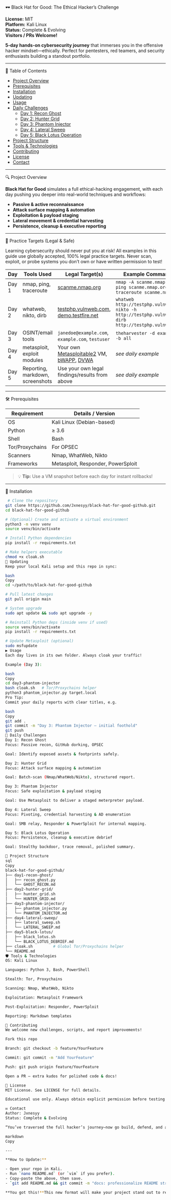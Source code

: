 🕶️ Black Hat for Good: The Ethical Hacker’s Challenge

**License:** MIT  
**Platform:** Kali Linux  
**Status:** Complete & Evolving  
**Visitors / PRs Welcome!**

**5-day hands-on cybersecurity journey** that immerses you in the offensive hacker mindset—ethically. Perfect for pentesters, red teamers, and security enthusiasts building a standout portfolio.

---

📖 Table of Contents

- [Project Overview](#project-overview)
- [Prerequisites](#prerequisites)
- [Installation](#installation)
- [Updating](#updating)
- [Usage](#usage)
- [Daily Challenges](#daily-challenges)
  - [Day 1: Recon Ghost](#day-1-recon-ghost)
  - [Day 2: Hunter Grid](#day-2-hunter-grid)
  - [Day 3: Phantom Injector](#day-3-phantom-injector)
  - [Day 4: Lateral Sweep](#day-4-lateral-sweep)
  - [Day 5: Black Lotus Operation](#day-5-black-lotus-operation)
- [Project Structure](#project-structure)
- [Tools & Technologies](#tools--technologies)
- [Contributing](#contributing)
- [License](#license)
- [Contact](#contact)

---

🔍 Project Overview

**Black Hat for Good** simulates a full ethical-hacking engagement, with each day pushing you deeper into real-world techniques and workflows:

- **Passive & active reconnaissance**
- **Attack surface mapping & automation**
- **Exploitation & payload staging**
- **Lateral movement & credential harvesting**
- **Persistence, cleanup & executive reporting**

---

🚦 Practice Targets (Legal & Safe)

Learning cybersecurity should never put you at risk! All examples in this guide use globally accepted, 100% legal practice targets. Never scan, exploit, or probe systems you don’t own or have written permission to test!

| Day    | Tools Used                      | Legal Target(s)                                        | Example Command(s)                                                                      |
|--------|---------------------------------|--------------------------------------------------------|-----------------------------------------------------------------------------------------|
| Day 1  | nmap, ping, traceroute          | [scanme.nmap.org](https://nmap.org/book/inst-windows.html#inst-win-exec-scanme)        | `nmap -A scanme.nmap.org`<br>`ping scanme.nmap.org`<br>`traceroute scanme.nmap.org`     |
| Day 2  | whatweb, nikto, dirb            | [testphp.vulnweb.com](http://testphp.vulnweb.com/),<br>[demo.testfire.net](http://demo.testfire.net/) | `whatweb http://testphp.vulnweb.com/`<br>`nikto -h http://testphp.vulnweb.com/`<br>`dirb http://testphp.vulnweb.com/` |
| Day 3  | OSINT/email tools               | `janedoe@example.com`, `example.com`, `testuser`       | `theharvester -d example.com -b all`                                                    |
| Day 4  | metasploit, exploit modules     | Your own [Metasploitable2](https://sourceforge.net/projects/metasploitable/) VM,<br>[bWAPP](https://sourceforge.net/projects/bwapp/), [DVWA](https://dvwa.co.uk/) | _see daily example_                                                                     |
| Day 5  | Reporting, markdown, screenshots| Use your own legal findings/results from above          | _see daily example_                                                                     |

---


🛠️ Prerequisites

| Requirement   | Details / Version                |
| ------------- | ------------------------------- |
| OS            | Kali Linux (Debian-based)       |
| Python        | ≥ 3.6                           |
| Shell         | Bash                            |
| Tor/Proxychains| For OPSEC                      |
| Scanners      | Nmap, WhatWeb, Nikto            |
| Frameworks    | Metasploit, Responder, PowerSploit|

> 💡 **Tip:** Use a VM snapshot before each day for instant rollbacks!

---

💾 Installation

```bash
 # Clone the repository
git clone https://github.com/Jxnesyy/black-hat-for-good-github.git
cd black-hat-for-good-github

# (Optional) Create and activate a virtual environment
python3 -m venv venv
source venv/bin/activate

# Install Python dependencies
pip install -r requirements.txt

# Make helpers executable
chmod +x cloak.sh
🔄 Updating
Keep your local Kali setup and this repo in sync:

bash
Copy
cd ~/path/to/black-hat-for-good-github

# Pull latest changes
git pull origin main

# System upgrade
sudo apt update && sudo apt upgrade -y

# Reinstall Python deps (inside venv if used)
source venv/bin/activate
pip install -r requirements.txt

# Update Metasploit (optional)
sudo msfupdate
▶️ Usage
Each day lives in its own folder. Always cloak your traffic!

Example (Day 3):

bash
Copy
cd day3-phantom-injector
bash cloak.sh   # Tor/Proxychains helper
python3 phantom_injector.py target.local
Pro Tip:
Commit your daily reports with clear titles, e.g.

bash
Copy
git add .
git commit -m "Day 3: Phantom Injector – initial foothold"
git push
📅 Daily Challenges
Day 1: Recon Ghost
Focus: Passive recon, GitHub dorking, OPSEC

Goal: Identify exposed assets & footprints safely.

Day 2: Hunter Grid
Focus: Attack surface mapping & automation

Goal: Batch-scan (Nmap/WhatWeb/Nikto), structured report.

Day 3: Phantom Injector
Focus: Safe exploitation & payload staging

Goal: Use Metasploit to deliver a staged meterpreter payload.

Day 4: Lateral Sweep
Focus: Pivoting, credential harvesting & AD enumeration

Goal: SMB relay, Responder & PowerSploit for internal mapping.

Day 5: Black Lotus Operation
Focus: Persistence, cleanup & executive debrief

Goal: Stealthy backdoor, trace removal, polished summary.

📂 Project Structure
sql
Copy
black-hat-for-good-github/
├── day1-recon-ghost/
│   ├── recon_ghost.py
│   └── GHOST_RECON.md
├── day2-hunter-grid/
│   ├── hunter_grid.sh
│   └── HUNTER_GRID.md
├── day3-phantom-injector/
│   ├── phantom_injector.py
│   └── PHANTOM_INJECTOR.md
├── day4-lateral-sweep/
│   ├── lateral_sweep.sh
│   └── LATERAL_SWEEP.md
├── day5-black-lotus/
│   ├── black_lotus.sh
│   └── BLACK_LOTUS_DEBRIEF.md
├── cloak.sh         # Global Tor/Proxychains helper
└── README.md
🛡️ Tools & Technologies
OS: Kali Linux

Languages: Python 3, Bash, PowerShell

Stealth: Tor, Proxychains

Scanning: Nmap, WhatWeb, Nikto

Exploitation: Metasploit Framework

Post-Exploitation: Responder, PowerSploit

Reporting: Markdown templates

🤝 Contributing
We welcome new challenges, scripts, and report improvements!

Fork this repo

Branch: git checkout -b feature/YourFeature

Commit: git commit -m "Add YourFeature"

Push: git push origin feature/YourFeature

Open a PR – extra kudos for polished code & docs!

📜 License
MIT License. See LICENSE for full details.

Educational use only. Always obtain explicit permission before testing real or unauthorized targets.

✉️ Contact
Author: Jxnesyy
Status: Complete & Evolving

“You’ve traversed the full hacker’s journey—now go build, defend, and always hack for good.”

markdown
Copy

---

**How to Update:**

- Open your repo in Kali.
- Run `nano README.md` (or `vim` if you prefer).
- Copy-paste the above, then save.
- `git add README.md && git commit -m "docs: professionalize README structure" && git push`

**You got this!**This new format will make your project stand out to recruiters, collaborators, and aspiring ethical hackers everywhere. ** 🚀
